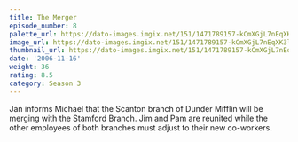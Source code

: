 ```yaml
---
title: The Merger
episode_number: 8
palette_url: https://dato-images.imgix.net/151/1471789157-kCmXGjL7nEqXK3ld3RJ37vAWDyy.jpg?ixlib=rb-1.1.0&ch=DPR%2CWidth&auto=enhance&palette=json
image_url: https://dato-images.imgix.net/151/1471789157-kCmXGjL7nEqXK3ld3RJ37vAWDyy.jpg?ixlib=rb-1.1.0&ch=DPR%2CWidth&auto=compress%2Cformat&w=500
thumbnail_url: https://dato-images.imgix.net/151/1471789157-kCmXGjL7nEqXK3ld3RJ37vAWDyy.jpg?ixlib=rb-1.1.0&ch=DPR%2CWidth&auto=enhance&w=500&h=280&fit=crop&fm=jpg
date: '2006-11-16'
weight: 36
rating: 8.5
category: Season 3
---
```


Jan informs Michael that the Scanton branch of Dunder Mifflin will be merging with the Stamford Branch. Jim and Pam are reunited while the other employees of both branches must adjust to their new co-workers.